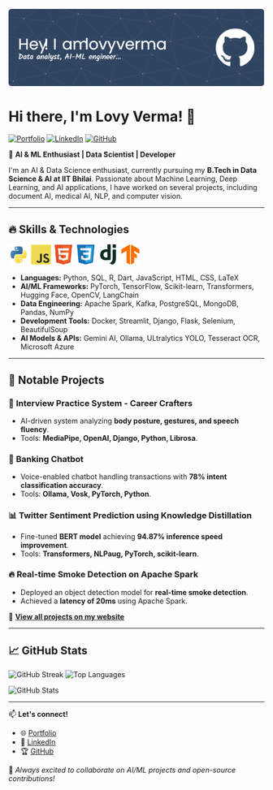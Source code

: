 ![Header](https://github.com/xtremislv/xtremislv/blob/main/github-header-image.png)

# Hi there, I'm Lovy Verma! 👋

[![Portfolio](https://img.shields.io/badge/Portfolio-xtremislv.github.io-blue?style=flat-square&logo=internet-explorer)](https://xtremislv.github.io/)
[![LinkedIn](https://img.shields.io/badge/LinkedIn-Lovy%20Verma-blue?style=flat-square&logo=linkedin)](https://www.linkedin.com/in/lovy-verma-b72067257/)
[![GitHub](https://img.shields.io/github/followers/xtremislv?label=Follow%20Me&style=social)](https://github.com/xtremislv)

🚀 **AI & ML Enthusiast | Data Scientist | Developer**

I'm an AI & Data Science enthusiast, currently pursuing my **B.Tech in Data Science & AI at IIT Bhilai**. Passionate about Machine Learning, Deep Learning, and AI applications, I have worked on several projects, including document AI, medical AI, NLP, and computer vision.

---

## 🔥 Skills & Technologies

<img src="https://raw.githubusercontent.com/devicons/devicon/master/icons/python/python-original.svg" alt="Python" width="40" height="40"/> <img src="https://raw.githubusercontent.com/devicons/devicon/master/icons/javascript/javascript-original.svg" alt="JavaScript" width="40" height="40"/> <img src="https://raw.githubusercontent.com/devicons/devicon/master/icons/html5/html5-original.svg" alt="HTML5" width="40" height="40"/> <img src="https://raw.githubusercontent.com/devicons/devicon/master/icons/css3/css3-original.svg" alt="CSS3" width="40" height="40"/> <img src="https://raw.githubusercontent.com/devicons/devicon/master/icons/django/django-plain.svg" alt="Django" width="40" height="40"/> <img src="https://raw.githubusercontent.com/devicons/devicon/master/icons/tensorflow/tensorflow-original.svg" alt="TensorFlow" width="40" height="40"/> 

- **Languages:** Python, SQL, R, Dart, JavaScript, HTML, CSS, LaTeX
- **AI/ML Frameworks:** PyTorch, TensorFlow, Scikit-learn, Transformers, Hugging Face, OpenCV, LangChain
- **Data Engineering:** Apache Spark, Kafka, PostgreSQL, MongoDB, Pandas, NumPy
- **Development Tools:** Docker, Streamlit, Django, Flask, Selenium, BeautifulSoup
- **AI Models & APIs:** Gemini AI, Ollama, ULtralytics YOLO, Tesseract OCR, Microsoft Azure

---

## 🚀 Notable Projects

### 🎤 **Interview Practice System - Career Crafters**
- AI-driven system analyzing **body posture, gestures, and speech fluency**.
- Tools: **MediaPipe, OpenAI, Django, Python, Librosa**.

### 🏦 **Banking Chatbot**
- Voice-enabled chatbot handling transactions with **78% intent classification accuracy**.
- Tools: **Ollama, Vosk, PyTorch, Python**.

### 📊 **Twitter Sentiment Prediction using Knowledge Distillation**
- Fine-tuned **BERT model** achieving **94.87% inference speed improvement**.
- Tools: **Transformers, NLPaug, PyTorch, scikit-learn**.

### 🔥 **Real-time Smoke Detection on Apache Spark**
- Deployed an object detection model for **real-time smoke detection**.
- Achieved a **latency of 20ms** using Apache Spark.

📌 **[View all projects on my website](https://xtremislv.github.io/)**

---

## 📈 GitHub Stats

![GitHub Streak](https://github-readme-streak-stats.herokuapp.com/?user=xtremislv&theme=radical&hide_border=true)
![Top Languages](https://github-readme-stats.vercel.app/api/top-langs/?username=xtremislv&layout=compact&theme=radical&hide_border=true)

<img src="https://github-readme-stats.vercel.app/api?username=xtremislv&show_icons=true&theme=radical" alt="GitHub Stats" width="600"/>

---

📫 **Let's connect!**
- 🌐 [Portfolio](https://xtremislv.github.io/)
- 💼 [LinkedIn](https://www.linkedin.com/in/lovy-verma-b72067257/)
- 🏆 [GitHub](https://github.com/xtremislv)

🚀 *Always excited to collaborate on AI/ML projects and open-source contributions!*
